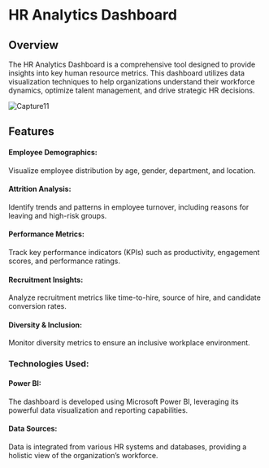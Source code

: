# HR Analytics Dashboard


## Overview
The HR Analytics Dashboard is a comprehensive tool designed to provide insights into key human resource metrics. This dashboard utilizes data visualization techniques to help organizations understand their workforce dynamics, optimize talent management, and drive strategic HR decisions.

![Capture11](https://github.com/user-attachments/assets/7fa0e760-239b-474a-97de-6454e2ef0791)

## Features

#### Employee Demographics:

 Visualize employee distribution by age, gender, department, and location.

#### Attrition Analysis:

 Identify trends and patterns in employee turnover, including reasons for leaving and high-risk groups.

#### Performance Metrics:

Track key performance indicators (KPIs) such as productivity, engagement scores, and performance ratings.

#### Recruitment Insights:

Analyze recruitment metrics like time-to-hire, source of hire, and candidate conversion rates.

#### Diversity & Inclusion:
 
Monitor diversity metrics to ensure an inclusive workplace environment.

### Technologies Used:

#### Power BI:

The dashboard is developed using Microsoft Power BI, leveraging its powerful data visualization and reporting capabilities.

#### Data Sources:

Data is integrated from various HR systems and databases, providing a holistic view of the organization’s workforce.
